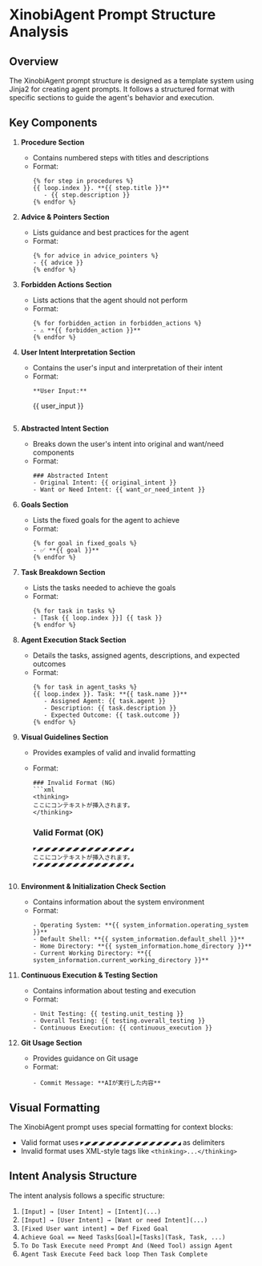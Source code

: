 # XinobiAgent Prompt Structure Analysis

## Overview

The XinobiAgent prompt structure is designed as a template system using Jinja2 for creating agent prompts. It follows a structured format with specific sections to guide the agent's behavior and execution.

## Key Components

1. **Procedure Section**
   - Contains numbered steps with titles and descriptions
   - Format:
     ```
     {% for step in procedures %}
     {{ loop.index }}. **{{ step.title }}**
        - {{ step.description }}
     {% endfor %}
     ```

2. **Advice & Pointers Section**
   - Lists guidance and best practices for the agent
   - Format:
     ```
     {% for advice in advice_pointers %}
     - {{ advice }}
     {% endfor %}
     ```

3. **Forbidden Actions Section**
   - Lists actions that the agent should not perform
   - Format:
     ```
     {% for forbidden_action in forbidden_actions %}
     - ⚠️ **{{ forbidden_action }}**
     {% endfor %}
     ```

4. **User Intent Interpretation Section**
   - Contains the user's input and interpretation of their intent
   - Format:
     ```
     **User Input:**
     ```
     {{ user_input }}
     ```
     ```

5. **Abstracted Intent Section**
   - Breaks down the user's intent into original and want/need components
   - Format:
     ```
     ### Abstracted Intent
     - Original Intent: {{ original_intent }}
     - Want or Need Intent: {{ want_or_need_intent }}
     ```

6. **Goals Section**
   - Lists the fixed goals for the agent to achieve
   - Format:
     ```
     {% for goal in fixed_goals %}
     - ✅ **{{ goal }}**
     {% endfor %}
     ```

7. **Task Breakdown Section**
   - Lists the tasks needed to achieve the goals
   - Format:
     ```
     {% for task in tasks %}
     - [Task {{ loop.index }}] {{ task }}
     {% endfor %}
     ```

8. **Agent Execution Stack Section**
   - Details the tasks, assigned agents, descriptions, and expected outcomes
   - Format:
     ```
     {% for task in agent_tasks %}
     {{ loop.index }}. Task: **{{ task.name }}**
        - Assigned Agent: {{ task.agent }}
        - Description: {{ task.description }}
        - Expected Outcome: {{ task.outcome }}
     {% endfor %}
     ```

9. **Visual Guidelines Section**
   - Provides examples of valid and invalid formatting
   - Format:
     ```
     ### Invalid Format (NG)
     ```xml
     <thinking>
     ここにコンテキストが挿入されます。
     </thinking>
     ```

     ### Valid Format (OK)
     ```
     ◤◢◤◢◤◢◤◢◤◢◤◢◤◢◤◢◤◢◤◢◤◢◤◢◤◢◤◢
     ここにコンテキストが挿入されます。
     ◤◢◤◢◤◢◤◢◤◢◤◢◤◢◤◢◤◢◤◢◤◢◤◢◤◢◤◢
     ```
     ```

10. **Environment & Initialization Check Section**
    - Contains information about the system environment
    - Format:
      ```
      - Operating System: **{{ system_information.operating_system }}**
      - Default Shell: **{{ system_information.default_shell }}**
      - Home Directory: **{{ system_information.home_directory }}**
      - Current Working Directory: **{{ system_information.current_working_directory }}**
      ```

11. **Continuous Execution & Testing Section**
    - Contains information about testing and execution
    - Format:
      ```
      - Unit Testing: {{ testing.unit_testing }}
      - Overall Testing: {{ testing.overall_testing }}
      - Continuous Execution: {{ continuous_execution }}
      ```

12. **Git Usage Section**
    - Provides guidance on Git usage
    - Format:
      ```
      - Commit Message: **AIが実行した内容**
      ```

## Visual Formatting

The XinobiAgent prompt uses special formatting for context blocks:
- Valid format uses `◤◢◤◢◤◢◤◢◤◢◤◢◤◢◤◢◤◢◤◢◤◢◤◢◤◢◤◢` as delimiters
- Invalid format uses XML-style tags like `<thinking>...</thinking>`

## Intent Analysis Structure

The intent analysis follows a specific structure:
1. `[Input] → [User Intent] → [Intent](...)`
2. `[Input] → [User Intent] → [Want or need Intent](...)`
3. `[Fixed User want intent] = Def Fixed Goal`
4. `Achieve Goal == Need Tasks[Goal]=[Tasks](Task, Task, ...)`
5. `To Do Task Execute need Prompt And (Need Tool) assign Agent`
6. `Agent Task Execute Feed back loop Then Task Complete`
